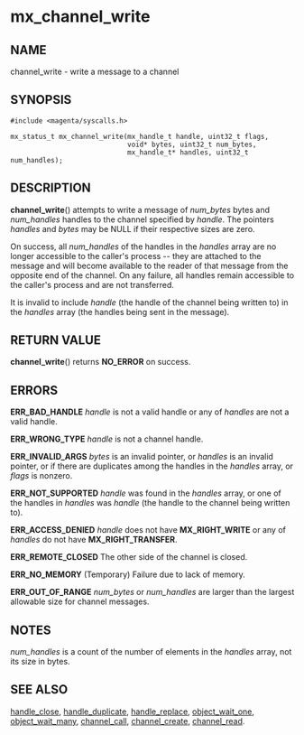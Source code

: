 # mx_channel_write

## NAME

channel_write - write a message to a channel

## SYNOPSIS

```
#include <magenta/syscalls.h>

mx_status_t mx_channel_write(mx_handle_t handle, uint32_t flags,
                             void* bytes, uint32_t num_bytes,
                             mx_handle_t* handles, uint32_t num_handles);
```

## DESCRIPTION

**channel_write**() attempts to write a message of *num_bytes*
bytes and *num_handles* handles to the channel specified by
*handle*.  The pointers *handles* and *bytes* may be NULL if their
respective sizes are zero.

On success, all *num_handles* of the handles in the *handles* array
are no longer accessible to the caller's process -- they are attached
to the message and will become available to the reader of that message
from the opposite end of the channel.  On any failure, all handles
remain accessible to the caller's process and are not transferred.

It is invalid to include *handle* (the handle of the channel being written
to) in the *handles* array (the handles being sent in the message).


## RETURN VALUE

**channel_write**() returns **NO_ERROR** on success.

## ERRORS

**ERR_BAD_HANDLE**  *handle* is not a valid handle or any of *handles*
are not a valid handle.

**ERR_WRONG_TYPE**  *handle* is not a channel handle.

**ERR_INVALID_ARGS**  *bytes* is an invalid pointer, or *handles*
is an invalid pointer, or if there are duplicates among the handles
in the *handles* array, or *flags* is nonzero.

**ERR_NOT_SUPPORTED** *handle* was found in the *handles* array, or
one of the handles in *handles* was *handle* (the handle to the
channel being written to).

**ERR_ACCESS_DENIED**  *handle* does not have **MX_RIGHT_WRITE** or
any of *handles* do not have **MX_RIGHT_TRANSFER**.

**ERR_REMOTE_CLOSED**  The other side of the channel is closed.

**ERR_NO_MEMORY**  (Temporary) Failure due to lack of memory.

**ERR_OUT_OF_RANGE**  *num_bytes* or *num_handles* are larger than the
largest allowable size for channel messages.

## NOTES

*num_handles* is a count of the number of elements in the *handles*
array, not its size in bytes.

## SEE ALSO

[handle_close](handle_close.md),
[handle_duplicate](handle_duplicate.md),
[handle_replace](handle_replace.md),
[object_wait_one](object_wait_one.md),
[object_wait_many](object_wait_many.md),
[channel_call](channel_call.md),
[channel_create](channel_create.md),
[channel_read](channel_read.md).
